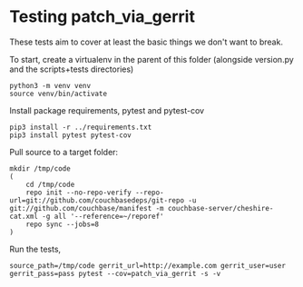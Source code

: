 # Testing patch_via_gerrit

These tests aim to cover at least the basic things we don't want to break.

To start, create a virtualenv in the parent of this folder (alongside version.py and the scripts+tests directories)

```shell
python3 -m venv venv
source venv/bin/activate
```

Install package requirements, pytest and pytest-cov

```shell
pip3 install -r ../requirements.txt
pip3 install pytest pytest-cov
```

Pull source to a target folder:

```shell
mkdir /tmp/code
(
    cd /tmp/code
    repo init --no-repo-verify --repo-url=git://github.com/couchbasedeps/git-repo -u git://github.com/couchbase/manifest -m couchbase-server/cheshire-cat.xml -g all '--reference=~/reporef'
    repo sync --jobs=8
)
```

Run the tests,

```shell
source_path=/tmp/code gerrit_url=http://example.com gerrit_user=user gerrit_pass=pass pytest --cov=patch_via_gerrit -s -v
```
